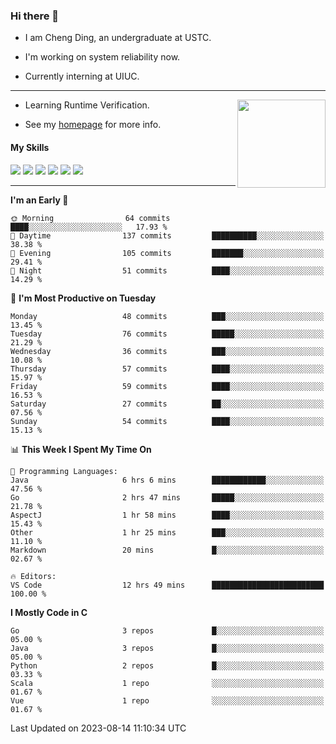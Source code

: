 ### Hi there 👋

* I am Cheng Ding, an undergraduate at USTC.
  
* I'm working on system reliability now.

* Currently interning at UIUC.

---

<img align="right" height="141" src="https://stats-of-repos-onds.vercel.app/api?username=IrisesD&theme=tokyonight&show_icons=true&count_private=true">

-  Learning Runtime Verification.

-  See my [homepage](https://irisesd.github.io) for more info.

#### My Skills

![](https://img.shields.io/badge/C++-65318e?logo=cplusplus&logoColor=fff)
![](https://img.shields.io/badge/Python-3e74a2?logo=python&logoColor=fff)
![](https://img.shields.io/badge/C-5654a2?logo=c&logoColor=fff)
![](https://img.shields.io/badge/Go-00aaff?logo=go&logoColor=fff)
![](https://img.shields.io/badge/Docker-0088ff?logo=docker&logoColor=fff)
![](https://img.shields.io/badge/Apache-D22128?logo=apache&logoColor=fff)

---
<!--START_SECTION:waka-->
**I'm an Early 🐤** 

```text
🌞 Morning                64 commits          ████░░░░░░░░░░░░░░░░░░░░░   17.93 % 
🌆 Daytime                137 commits         ██████████░░░░░░░░░░░░░░░   38.38 % 
🌃 Evening                105 commits         ███████░░░░░░░░░░░░░░░░░░   29.41 % 
🌙 Night                  51 commits          ████░░░░░░░░░░░░░░░░░░░░░   14.29 % 
```
📅 **I'm Most Productive on Tuesday** 

```text
Monday                   48 commits          ███░░░░░░░░░░░░░░░░░░░░░░   13.45 % 
Tuesday                  76 commits          █████░░░░░░░░░░░░░░░░░░░░   21.29 % 
Wednesday                36 commits          ███░░░░░░░░░░░░░░░░░░░░░░   10.08 % 
Thursday                 57 commits          ████░░░░░░░░░░░░░░░░░░░░░   15.97 % 
Friday                   59 commits          ████░░░░░░░░░░░░░░░░░░░░░   16.53 % 
Saturday                 27 commits          ██░░░░░░░░░░░░░░░░░░░░░░░   07.56 % 
Sunday                   54 commits          ████░░░░░░░░░░░░░░░░░░░░░   15.13 % 
```


📊 **This Week I Spent My Time On** 

```text
💬 Programming Languages: 
Java                     6 hrs 6 mins        ████████████░░░░░░░░░░░░░   47.56 % 
Go                       2 hrs 47 mins       █████░░░░░░░░░░░░░░░░░░░░   21.78 % 
AspectJ                  1 hr 58 mins        ████░░░░░░░░░░░░░░░░░░░░░   15.43 % 
Other                    1 hr 25 mins        ███░░░░░░░░░░░░░░░░░░░░░░   11.10 % 
Markdown                 20 mins             █░░░░░░░░░░░░░░░░░░░░░░░░   02.67 % 

🔥 Editors: 
VS Code                  12 hrs 49 mins      █████████████████████████   100.00 % 
```

**I Mostly Code in C** 

```text
Go                       3 repos             █░░░░░░░░░░░░░░░░░░░░░░░░   05.00 % 
Java                     3 repos             █░░░░░░░░░░░░░░░░░░░░░░░░   05.00 % 
Python                   2 repos             █░░░░░░░░░░░░░░░░░░░░░░░░   03.33 % 
Scala                    1 repo              ░░░░░░░░░░░░░░░░░░░░░░░░░   01.67 % 
Vue                      1 repo              ░░░░░░░░░░░░░░░░░░░░░░░░░   01.67 % 
```




 Last Updated on 2023-08-14 11:10:34 UTC
<!--END_SECTION:waka-->

